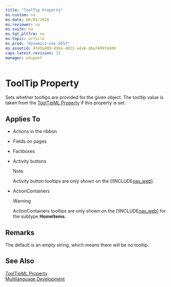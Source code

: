 ```yaml
---
title: "ToolTip Property"
ms.custom: na
ms.date: 06/05/2016
ms.reviewer: na
ms.suite: na
ms.tgt_pltfrm: na
ms.topic: article
ms.prod: "dynamics-nav-2017"
ms.assetid: 0745a889-d9ba-4023-a4a8-dba74097ddd0
caps.latest.revision: 15
manager: edupont
---
```

# ToolTip Property
Sets whether tooltips are provided for the given object. The tooltip value is taken from the [ToolTipML Property](ToolTipML-Property.md) if this property is set.  
  
## Applies To  
  
-   Actions in the ribbon  
  
-   Fields on pages  
  
-   Factboxes  
  
-   Activity buttons  
  
    > [!NOTE]  
    >  Activity button tooltips are only shown on the [!INCLUDE[nav_web](includes/nav_web_md.md)].  
  
-   ActionContainers  
  
    > [!WARNING]  
    >  ActionContainers tooltips are only shown on the [!INCLUDE[nav_web](includes/nav_web_md.md)] for the subtype **HomeItems**.  
  
## Remarks  
 The default is an empty string, which means there will be no tooltip.  
  
## See Also  
 [ToolTipML Property](ToolTipML-Property.md)   
 [Multilanguage Development](Multilanguage-Development.md)